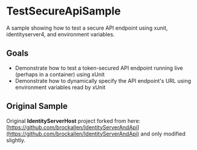 # TestSecureApiSample

A sample showing how to test a secure API endpoint using xunit, identityserver4, and environment variables.

## Goals

- Demonstrate how to test a token-secured API endpoint running live (perhaps in a container) using xUnit
- Demonstrate how to dynamically specify the API endpoint's URL using environment variables read by xUnit

## Original Sample

Original **IdentityServerHost** project forked from here:
[https://github.com/brockallen/IdentityServerAndApi](https://github.com/brockallen/IdentityServerAndApi) and only modified slightly.




